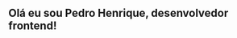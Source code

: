 ## Olá eu sou Pedro Henrique, desenvolvedor frontend!
<div>
 <a href="https://github.com/lpedrobr"
[![card](https://github-readme-stats.vercel.app/api?username=lpedrobr&theme=default&show_icons=true)](https://github.com/lpedrobr/)
[![lpedrobr](https://github-readme-stats.vercel.app/api/top-langs/?username=lpedrobr&hide=html&layout=compact&theme=default)](https://github.com/lpedrobr/)</a>
</div>
